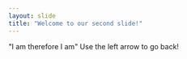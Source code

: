```yaml
---
layout: slide
title: "Welcome to our second slide!"
---
```

"I am therefore I am"
Use the left arrow to go back!
